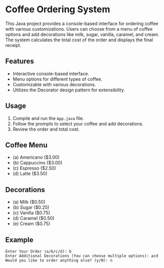# Coffee Ordering System

This Java project provides a console-based interface for ordering coffee with various customizations. Users can choose from a menu of coffee options and add decorations like milk, sugar, vanilla, caramel, and cream. The system calculates the total cost of the order and displays the final receipt.

## Features

- Interactive console-based interface.
- Menu options for different types of coffee.
- Customizable with various decorations.
- Utilizes the Decorator design pattern for extensibility.

## Usage

1. Compile and run the `App.java` file.
2. Follow the prompts to select your coffee and add decorations.
3. Review the order and total cost.

## Coffee Menu

- (a) Americano ($3.00)
- (b) Cappuccino ($3.00)
- (c) Espresso ($2.50)
- (d) Latte ($3.50)

## Decorations

- (a) Milk ($0.50)
- (b) Sugar ($0.25)
- (c) Vanilla ($0.75)
- (d) Caramel ($0.50)
- (e) Cream ($0.75)

## Example

    Enter Your Order (a/b/c/d): b
    Enter Additional Decorations (You can choose multiple options): acd
    Would you like to order anything else? (y/N): n
